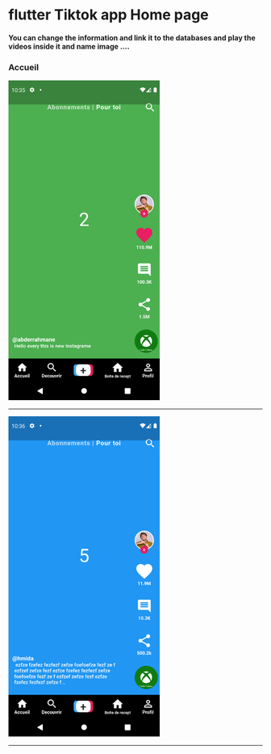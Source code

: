  <h1> flutter Tiktok app Home page </h1>  
   
<h4> You can change the information and link it to the databases and play the videos inside it and name image ....</h4>

<h3>Accueil</h3> 
 
<img src="https://github.com/abenkoula71/Flutter-tiktok-app--homepage/blob/main/Screenshot_1633775733.png" width="300" />  

<hr>

<img src="https://github.com/abenkoula71/Flutter-tiktok-app--homepage/blob/main/Screenshot_1633775801.png" width="300" />  
<hr>
